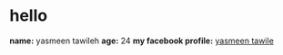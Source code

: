 # hello
**name:** yasmeen tawileh  **age:** 24 
**my facebook profile:** [yasmeen tawile](https://web.facebook.com/?_rdc=1&_rdr)
